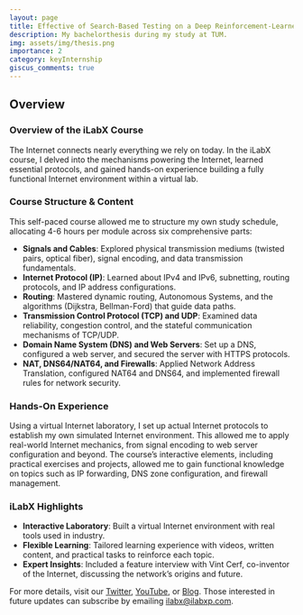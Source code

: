 ```yaml
---
layout: page
title: Effective of Search-Based Testing on a Deep Reinforcement-Learned Controller
description: My bachelorthesis during my study at TUM.
img: assets/img/thesis.png
importance: 2
category: keyInternship
giscus_comments: true
---
```


## Overview

### Overview of the iLabX Course

The Internet connects nearly everything we rely on today. In the iLabX course, I delved into the mechanisms powering the Internet, learned essential protocols, and gained hands-on experience building a fully functional Internet environment within a virtual lab.

### Course Structure & Content

This self-paced course allowed me to structure my own study schedule, allocating 4-6 hours per module across six comprehensive parts:

- **Signals and Cables**: Explored physical transmission mediums (twisted pairs, optical fiber), signal encoding, and data transmission fundamentals.
- **Internet Protocol (IP)**: Learned about IPv4 and IPv6, subnetting, routing protocols, and IP address configurations.
- **Routing**: Mastered dynamic routing, Autonomous Systems, and the algorithms (Dijkstra, Bellman-Ford) that guide data paths.
- **Transmission Control Protocol (TCP) and UDP**: Examined data reliability, congestion control, and the stateful communication mechanisms of TCP/UDP.
- **Domain Name System (DNS) and Web Servers**: Set up a DNS, configured a web server, and secured the server with HTTPS protocols.
- **NAT, DNS64/NAT64, and Firewalls**: Applied Network Address Translation, configured NAT64 and DNS64, and implemented firewall rules for network security.

### Hands-On Experience

Using a virtual Internet laboratory, I set up actual Internet protocols to establish my own simulated Internet environment. This allowed me to apply real-world Internet mechanics, from signal encoding to web server configuration and beyond. The course’s interactive elements, including practical exercises and projects, allowed me to gain functional knowledge on topics such as IP forwarding, DNS zone configuration, and firewall management.

### iLabX Highlights

- **Interactive Laboratory**: Built a virtual Internet environment with real tools used in industry.
- **Flexible Learning**: Tailored learning experience with videos, written content, and practical tasks to reinforce each topic.
- **Expert Insights**: Included a feature interview with Vint Cerf, co-inventor of the Internet, discussing the network’s origins and future.

For more details, visit our [Twitter](https://twitter.com/), [YouTube](https://youtube.com/), or [Blog](https://ilabx.blog). Those interested in future updates can subscribe by emailing [ilabx@ilabxp.com](mailto:ilabx@ilabxp.com).
